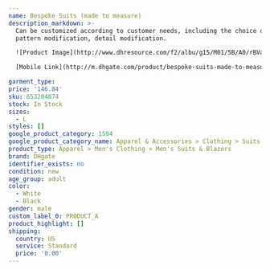 ```yaml
---
name: Bespoke Suits (made to measure)
description_markdown: >-
  Can be customized according to customer needs, including the choice of fabric,
  pattern modification, detail modification.

  ![Product Image](http://www.dhresource.com/f2/albu/g15/M01/5B/A0/rBVa3mAc_LKAc8-sAACr5qvz0rw132.jpg)

  [Mobile Link](http://m.dhgate.com/product/bespoke-suits-made-to-measure-/653204874.html)

garment_type:
price: '146.84'
sku: 653204874
stock: In Stock
sizes:
  - L
styles: []
google_product_category: 1594
google_product_category_name: Apparel & Accessories > Clothing > Suits
product_type: Apparel > Men's Clothing > Men's Suits & Blazers
brand: DHgate
identifier_exists: no
condition: new
age_group: adult
color:
  - White
  - Black
gender: male
custom_label_0: PRODUCT_A
product_highlight: []
shipping:
  country: US
  service: Standard
  price: '0.00'
---
```

